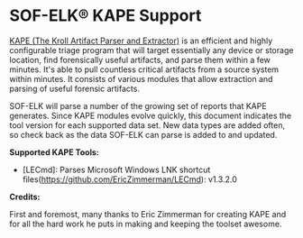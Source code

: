 SOF-ELK® KAPE Support
=======

[KAPE (The Kroll Artifact Parser and Extractor)](<https://learn.duffandphelps.com/kape>) is an efficient and highly configurable triage program that will target essentially any device or storage location, find forensically useful artifacts, and parse them within a few minutes.  It's able to pull countless critical artifacts from a source system within minutes.  It consists of various modules that allow extraction and parsing of useful forensic artifacts.

SOF-ELK will parse a number of the growing set of reports that KAPE generates.  Since KAPE modules evolve quickly, this document indicates the tool version for each supported data set.  New data types are added often, so check back as the data SOF-ELK can parse is added to and updated.

**Supported KAPE Tools:**

- [LECmd]: Parses Microsoft Windows LNK shortcut files(<https://github.com/EricZimmerman/LECmd>): v1.3.2.0

**Credits:**

First and foremost, many thanks to Eric Zimmerman for creating KAPE and for all the hard work he puts in making and keeping the toolset awesome.